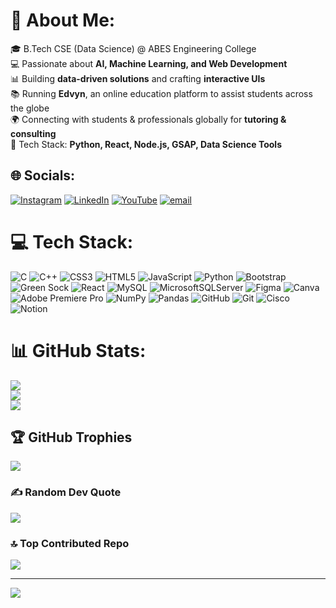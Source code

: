 # 💫 About Me:
🎓 B.Tech CSE (Data Science) @ ABES Engineering College  <br>💻 Passionate about **AI, Machine Learning, and Web Development**  <br> 📊 Building **data-driven solutions** and crafting **interactive UIs**  <br>📚 Running **Edvyn**, an online education platform to assist students across the globe  <br>🌍 Connecting with students & professionals globally for **tutoring & consulting**  <br>🔧 Tech Stack: **Python, React, Node.js, GSAP, Data Science Tools**  


## 🌐 Socials:
[![Instagram](https://img.shields.io/badge/Instagram-%23E4405F.svg?logo=Instagram&logoColor=white)](https://instagram.com/himanshu._.z) [![LinkedIn](https://img.shields.io/badge/LinkedIn-%230077B5.svg?logo=linkedin&logoColor=white)](https://linkedin.com/in/himanshu-chauhan-180p) [![YouTube](https://img.shields.io/badge/YouTube-%23FF0000.svg?logo=YouTube&logoColor=white)](https://youtube.com/@@himanshu-v12) [![email](https://img.shields.io/badge/Email-D14836?logo=gmail&logoColor=white)](mailto:explore.himanshu@gmail.com) 

# 💻 Tech Stack:
![C](https://img.shields.io/badge/c-%2300599C.svg?style=for-the-badge&logo=c&logoColor=white) ![C++](https://img.shields.io/badge/c++-%2300599C.svg?style=for-the-badge&logo=c%2B%2B&logoColor=white) ![CSS3](https://img.shields.io/badge/css3-%231572B6.svg?style=for-the-badge&logo=css3&logoColor=white) ![HTML5](https://img.shields.io/badge/html5-%23E34F26.svg?style=for-the-badge&logo=html5&logoColor=white) ![JavaScript](https://img.shields.io/badge/javascript-%23323330.svg?style=for-the-badge&logo=javascript&logoColor=%23F7DF1E) ![Python](https://img.shields.io/badge/python-3670A0?style=for-the-badge&logo=python&logoColor=ffdd54) ![Bootstrap](https://img.shields.io/badge/bootstrap-%238511FA.svg?style=for-the-badge&logo=bootstrap&logoColor=white) ![Green Sock](https://img.shields.io/badge/green%20sock-88CE02?style=for-the-badge&logo=greensock&logoColor=white) ![React](https://img.shields.io/badge/react-%2320232a.svg?style=for-the-badge&logo=react&logoColor=%2361DAFB) ![MySQL](https://img.shields.io/badge/mysql-4479A1.svg?style=for-the-badge&logo=mysql&logoColor=white) ![MicrosoftSQLServer](https://img.shields.io/badge/Microsoft%20SQL%20Server-CC2927?style=for-the-badge&logo=microsoft%20sql%20server&logoColor=white) ![Figma](https://img.shields.io/badge/figma-%23F24E1E.svg?style=for-the-badge&logo=figma&logoColor=white) ![Canva](https://img.shields.io/badge/Canva-%2300C4CC.svg?style=for-the-badge&logo=Canva&logoColor=white) ![Adobe Premiere Pro](https://img.shields.io/badge/Adobe%20Premiere%20Pro-9999FF.svg?style=for-the-badge&logo=Adobe%20Premiere%20Pro&logoColor=white) ![NumPy](https://img.shields.io/badge/numpy-%23013243.svg?style=for-the-badge&logo=numpy&logoColor=white) ![Pandas](https://img.shields.io/badge/pandas-%23150458.svg?style=for-the-badge&logo=pandas&logoColor=white) ![GitHub](https://img.shields.io/badge/github-%23121011.svg?style=for-the-badge&logo=github&logoColor=white) ![Git](https://img.shields.io/badge/git-%23F05033.svg?style=for-the-badge&logo=git&logoColor=white) ![Cisco](https://img.shields.io/badge/cisco-%23049fd9.svg?style=for-the-badge&logo=cisco&logoColor=black) ![Notion](https://img.shields.io/badge/Notion-%23000000.svg?style=for-the-badge&logo=notion&logoColor=white)
# 📊 GitHub Stats:
![](https://github-readme-stats.vercel.app/api?username=Himanshu-ABES&theme=dark&hide_border=false&include_all_commits=true&count_private=false)<br/>
![](https://github-readme-streak-stats.herokuapp.com/?user=Himanshu-ABES&theme=dark&hide_border=false)<br/>
![](https://github-readme-stats.vercel.app/api/top-langs/?username=Himanshu-ABES&theme=dark&hide_border=false&include_all_commits=true&count_private=false&layout=compact)

## 🏆 GitHub Trophies
![](https://github-profile-trophy.vercel.app/?username=Himanshu-ABES&theme=radical&no-frame=false&no-bg=true&margin-w=4)

### ✍️ Random Dev Quote
![](https://quotes-github-readme.vercel.app/api?type=vetical&theme=dark)

### 🔝 Top Contributed Repo
![](https://github-contributor-stats.vercel.app/api?username=Himanshu-ABES&limit=5&theme=dark&combine_all_yearly_contributions=true)

---
[![](https://visitcount.itsvg.in/api?id=Himanshu-ABES&icon=10&color=13)](https://visitcount.itsvg.in)

<!-- Proudly created with GPRM ( https://gprm.itsvg.in ) -->
